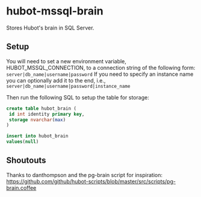 # hubot-mssql-brain

Stores Hubot's brain in SQL Server.

## Setup

You will need to set a new environment variable, HUBOT_MSSQL_CONNECTION, to a connection string of the following form: `server|db_name|username|password`
If you need to specify an instance name you can optionally add it to the end, i.e., `server|db_name|username|password|instance_name`

Then run the following SQL to setup the table for storage:

```sql
create table hubot_brain (
 id int identity primary key,
 storage nvarchar(max)
)

insert into hubot_brain
values(null)
```

## Shoutouts

Thanks to danthompson and the pg-brain script for inspiration: https://github.com/github/hubot-scripts/blob/master/src/scripts/pg-brain.coffee
